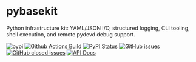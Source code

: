 # pybasekit
Python infrastructure kit: YAML/JSON I/O, structured logging, CLI tooling, shell execution, and remote pydevd debug support.

[![pypi](https://img.shields.io/pypi/pyversions/pybasekit)](https://pypi.org/project/pybasekit/)
[![Github Actions Build](https://github.com/WolfgangFahl/pybasekit/actions/workflows/build.yml/badge.svg)](https://github.com/WolfgangFahl/pybasekit/actions/workflows/build.yml)
[![PyPI Status](https://img.shields.io/pypi/v/pybasekit.svg)](https://pypi.python.org/pypi/pybasekit/)
[![GitHub issues](https://img.shields.io/github/issues/WolfgangFahl/pybasekit.svg)](https://github.com/WolfgangFahl/pybasekit/issues)
[![GitHub closed issues](https://img.shields.io/github/issues-closed/WolfgangFahl/pybasekit.svg)](https://github.com/WolfgangFahl/pybasekit/issues/?q=is%3Aissue+is%3Aclosed)
[![API Docs](https://img.shields.io/badge/API-Documentation-blue)](https://WolfgangFahl.github.io/pybasekit/)

